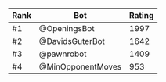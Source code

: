 Rank|Bot|Rating
---|---|---
#1|@OpeningsBot|1997
#2|@DavidsGuterBot|1642
#3|@pawnrobot|1409
#4|@MinOpponentMoves|953
